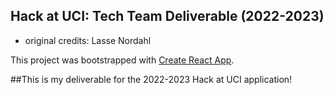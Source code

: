 ## Hack at UCI: Tech Team Deliverable (2022-2023)
- original credits: Lasse Nordahl

This project was bootstrapped with [Create React App](https://github.com/facebook/create-react-app).

##This is my deliverable for the 2022-2023 Hack at UCI application!
